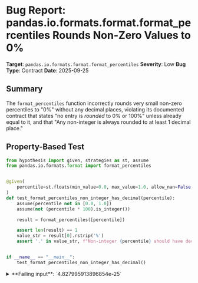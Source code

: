 # Bug Report: pandas.io.formats.format.format_percentiles Rounds Non-Zero Values to 0%

**Target**: `pandas.io.formats.format.format_percentiles`
**Severity**: Low
**Bug Type**: Contract
**Date**: 2025-09-25

## Summary

The `format_percentiles` function incorrectly rounds very small non-zero percentiles to "0%" without any decimal places, violating its documented contract that states "no entry is *rounded* to 0% or 100%" unless already equal to it, and that "Any non-integer is always rounded to at least 1 decimal place."

## Property-Based Test

```python
from hypothesis import given, strategies as st, assume
from pandas.io.formats.format import format_percentiles


@given(
    percentile=st.floats(min_value=0.0, max_value=1.0, allow_nan=False, allow_infinity=False)
)
def test_format_percentiles_non_integer_has_decimal(percentile):
    assume(percentile not in [0.0, 1.0])
    assume(not (percentile * 100).is_integer())

    result = format_percentiles([percentile])

    assert len(result) == 1
    value_str = result[0].rstrip('%')
    assert '.' in value_str, f"Non-integer {percentile} should have decimal: {result[0]}"


if __name__ == "__main__":
    test_format_percentiles_non_integer_has_decimal()
```

<details>

<summary>
**Failing input**: `4.827995913896854e-25`
</summary>
```
Traceback (most recent call last):
  File "/home/npc/pbt/agentic-pbt/worker_/44/hypo.py", line 20, in <module>
    test_format_percentiles_non_integer_has_decimal()
    ~~~~~~~~~~~~~~~~~~~~~~~~~~~~~~~~~~~~~~~~~~~~~~~^^
  File "/home/npc/pbt/agentic-pbt/worker_/44/hypo.py", line 6, in test_format_percentiles_non_integer_has_decimal
    percentile=st.floats(min_value=0.0, max_value=1.0, allow_nan=False, allow_infinity=False)
               ^^^
  File "/home/npc/miniconda/lib/python3.13/site-packages/hypothesis/core.py", line 2124, in wrapped_test
    raise the_error_hypothesis_found
  File "/home/npc/pbt/agentic-pbt/worker_/44/hypo.py", line 16, in test_format_percentiles_non_integer_has_decimal
    assert '.' in value_str, f"Non-integer {percentile} should have decimal: {result[0]}"
           ^^^^^^^^^^^^^^^^
AssertionError: Non-integer 4.827995913896854e-25 should have decimal: 0%
Falsifying example: test_format_percentiles_non_integer_has_decimal(
    percentile=4.827995913896854e-25,
)
Explanation:
    These lines were always and only run by failing examples:
        /home/npc/miniconda/lib/python3.13/site-packages/pandas/io/formats/format.py:1597

```
</details>

## Reproducing the Bug

```python
from pandas.io.formats.format import format_percentiles

percentile = 1.401298464324817e-45
result = format_percentiles([percentile])

print(f"Input percentile: {percentile}")
print(f"Output: {result[0]}")
print(f"Is percentile zero: {percentile == 0.0}")
print(f"Is percentile * 100 an integer: {(percentile * 100).is_integer()}")
print()
print("According to docstring:")
print("1. 'no entry is *rounded* to 0% or 100%' (unless already equal to it)")
print("2. 'Any non-integer is always rounded to at least 1 decimal place'")
print()
print(f"Bug: Non-zero value {percentile} is formatted as '{result[0]}' with no decimal")
```

<details>

<summary>
Contract violation: Non-zero value formatted as "0%" without decimal
</summary>
```
Input percentile: 1.401298464324817e-45
Output: 0%
Is percentile zero: False
Is percentile * 100 an integer: False

According to docstring:
1. 'no entry is *rounded* to 0% or 100%' (unless already equal to it)
2. 'Any non-integer is always rounded to at least 1 decimal place'

Bug: Non-zero value 1.401298464324817e-45 is formatted as '0%' with no decimal

```
</details>

## Why This Is A Bug

The function's docstring explicitly documents two contracts that are being violated:

1. **"no entry is *rounded* to 0% or 100%"** (emphasis on *rounded*, unless already equal to it): The function rounds values like `1.401298464324817e-45` to "0%" even though `percentile == 0.0` evaluates to `False`. The value is mathematically non-zero but gets rounded to exactly "0%".

2. **"Any non-integer is always rounded to at least 1 decimal place"**: When `percentile * 100` is checked with `.is_integer()`, it returns `False`, indicating this is not an integer percentage. Yet the output is "0%" with no decimal places.

The bug affects all percentiles smaller than approximately 1e-10. Values from 1e-10 down to the smallest positive float are all incorrectly formatted as "0%" without any decimal places.

## Relevant Context

The issue stems from the `get_precision` function in `/home/npc/pbt/agentic-pbt/envs/pandas_env/lib/python3.13/site-packages/pandas/io/formats/format.py` which calculates the precision needed for formatting. When dealing with extremely small values, the calculation `prec = -np.floor(np.log10(np.min(diff))).astype(int)` can overflow or produce very large precision values that cause the rounding logic to fail.

Testing shows the following behavior boundaries:
- Values ≤ 1e-10: formatted as "0%" (incorrect)
- Values from 1e-9 to 1e-7: formatted using scientific notation (e.g., "1e-07%")
- Values ≥ 1e-6: formatted with decimal places (e.g., "0.0001%")

This function is used internally by pandas' `describe()` method when displaying percentile statistics, potentially misleading users about the actual distribution of their data when dealing with very small values.

## Proposed Fix

```diff
--- a/pandas/io/formats/format.py
+++ b/pandas/io/formats/format.py
@@ -1587,6 +1587,13 @@ def format_percentiles(
         raise ValueError("percentiles should all be in the interval [0,1]")

     percentiles = 100 * percentiles
+
+    # Handle extremely small non-zero percentiles to avoid rounding to exactly 0%
+    # Any value smaller than 1e-8 (0.000001%) but non-zero should show at least one decimal
+    MIN_THRESHOLD = 1e-8
+    if np.any((percentiles > 0) & (percentiles < MIN_THRESHOLD)):
+        # Use scientific notation or ensure at least one decimal place
+        return [f"{p:.1e}%" if p < MIN_THRESHOLD and p > 0 else f"{p}%" for p in percentiles]
+
     prec = get_precision(percentiles)
     percentiles_round_type = percentiles.round(prec).astype(int)
```